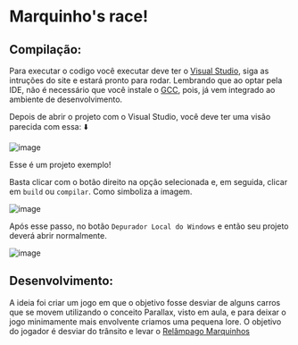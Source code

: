 # Marquinho's race!

## Compilação:

Para executar o codigo você executar deve ter o [Visual Studio](https://visualstudio.microsoft.com/), siga as intruções do site e estará pronto para rodar. Lembrando que ao optar pela IDE, não é necessário que você instale o [GCC](https://gcc.gnu.org/), pois, já vem integrado ao ambiente de desenvolvimento.  

Depois de abrir o projeto com o Visual Studio, você deve ter uma visão parecida com essa: ⬇️

![image](https://user-images.githubusercontent.com/48497628/116948808-dc698580-ac56-11eb-9459-ad62fc80a4d9.png)


Esse é um projeto exemplo!

Basta clicar com o botão direito na opção selecionada e, em seguida, clicar em `build` ou `compilar`. Como simboliza a imagem.


![image](https://user-images.githubusercontent.com/48497628/116948030-a2977f80-ac54-11eb-8624-2d3342cb7d07.png)



Após esse passo, no botão `Depurador Local do Windows` e então seu projeto deverá abrir normalmente.


![image](https://user-images.githubusercontent.com/48497628/116947902-51878b80-ac54-11eb-8247-6e87b3e45ec6.png)


## Desenvolvimento:

A ideia foi criar um jogo em que o objetivo fosse desviar de alguns carros que se movem utilizando o conceito Parallax, visto em aula, e para deixar o jogo minimamente mais envolvente criamos uma pequena lore. O objetivo do jogador é desviar do trânsito e levar o [Relâmpago Marquinhos](https://www.youtube.com/watch?v=DI1m6X3D3iw)
